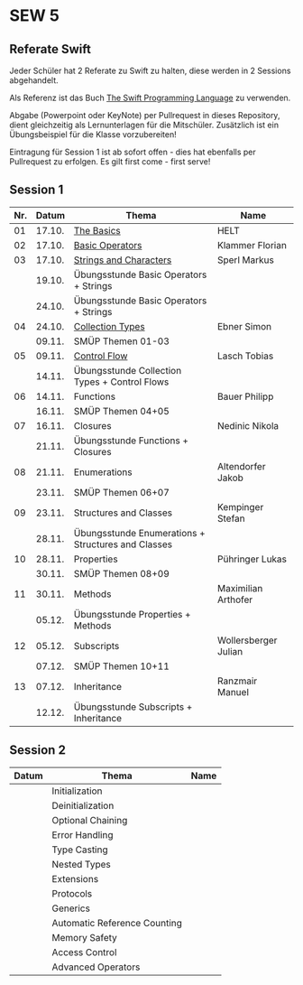 # SEW 5

## Referate Swift
Jeder Schüler hat 2 Referate zu Swift zu halten, diese  werden in 2 Sessions abgehandelt.

Als Referenz ist das Buch [The Swift Programming Language](https://docs.swift.org/swift-book/) zu verwenden.

Abgabe (Powerpoint oder KeyNote) per Pullrequest in dieses Repository, dient gleichzeitig als Lernunterlagen für die Mitschüler. Zusätzlich ist ein Übungsbeispiel für die Klasse vorzubereiten!

Eintragung für Session 1 ist ab sofort offen - dies hat ebenfalls per Pullrequest zu erfolgen. Es gilt first come - first serve!


## Session 1

|Nr. |Datum  |Thema                                                                               | Name                |
|----|-------|------------------------------------------------------------------------------------|---------------------|
| 01 | 17.10.| [The Basics](./Folien/01_The_Basics.key)                                           | HELT                |
| 02 | 17.10.| [Basic Operators](./Folien/02_Basic_Operators.pptx)                                | Klammer Florian     |
| 03 | 17.10.| [Strings and Characters](./Folien/03_Strings_and_Characters_Presentation.key)      | Sperl Markus        |
|    | 19.10.| Übungsstunde Basic Operators + Strings                                             |                     |
|    | 24.10.| Übungsstunde Basic Operators + Strings                                             |                     |
| 04 | 24.10.| [Collection Types](./Folien/04_Collection_Types.pdf)                               | Ebner Simon         |
|    | 09.11.| SMÜP Themen 01-03                                                                  |                     |
| 05 | 09.11.| [Control Flow](./Folien/05_Control_Flow.pptx)                                      | Lasch Tobias        |
|    | 14.11.| Übungsstunde Collection Types + Control Flows                                      |                     |
| 06 | 14.11.| Functions                                                                          | Bauer Philipp       |
|    | 16.11.| SMÜP Themen 04+05                                                                  |                     |
| 07 | 16.11.| Closures                                                                           | Nedinic Nikola      |
|    | 21.11.| Übungsstunde Functions + Closures                                                  |                     |
| 08 | 21.11.| Enumerations                                                                       | Altendorfer Jakob   |
|    | 23.11.| SMÜP Themen 06+07                                                                  |                     |
| 09 | 23.11.| Structures and Classes                                                             | Kempinger Stefan    |
|    | 28.11.| Übungsstunde Enumerations + Structures and Classes                                 |                     |
| 10 | 28.11.| Properties                                                                         | Pühringer Lukas     |
|    | 30.11.| SMÜP Themen 08+09                                                                  |                     |
| 11 | 30.11.| Methods                                                                            | Maximilian Arthofer |
|    | 05.12.| Übungsstunde Properties + Methods                                                  |                     |
| 12 | 05.12.| Subscripts                                                                         | Wollersberger Julian|
|    | 07.12.| SMÜP Themen 10+11                                                                  |                     |
| 13 | 07.12.| Inheritance                                                                        | Ranzmair Manuel     |
|    | 12.12.| Übungsstunde Subscripts + Inheritance                                              |                     |



## Session 2

| Datum | Thema                       | Name                |
|-------|-----------------------------|---------------------|
|       | Initialization              |                     |
|       | Deinitialization            |                     |
|       | Optional Chaining           |                     |
|       | Error Handling              |                     |
|       | Type Casting                |                     |
|       | Nested Types                |                     |
|       | Extensions                  |                     |
|       | Protocols                   |                     |
|       | Generics                    |                     |
|       | Automatic Reference Counting|                     |
|       | Memory Safety               |                     |
|       | Access Control              |                     |
|       | Advanced Operators          |                     |
